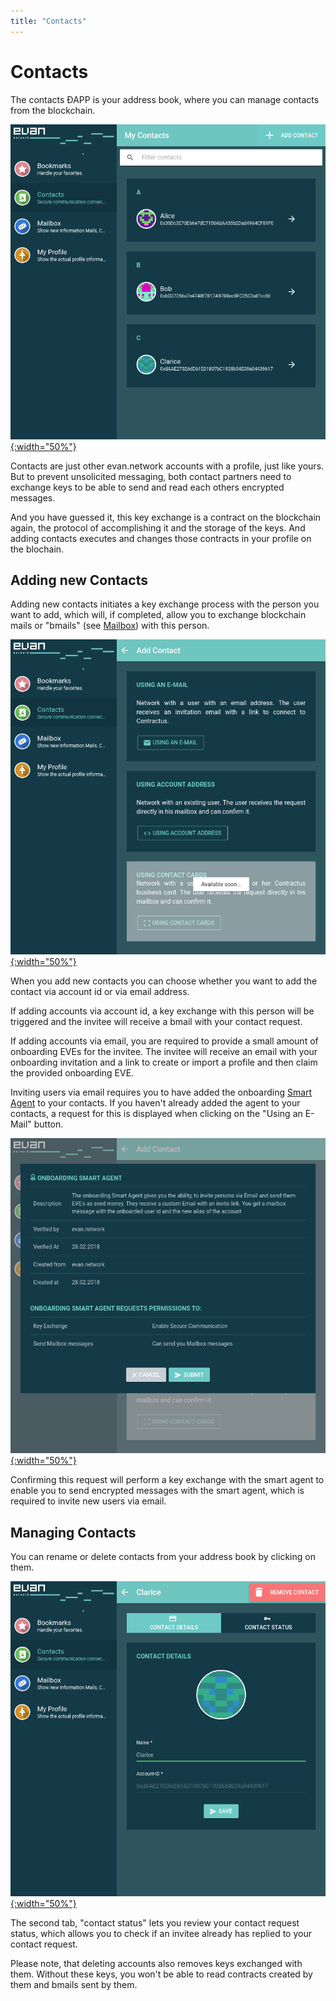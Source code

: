 ```yaml
---
title: "Contacts"
---
```

# Contacts
The contacts ÐAPP is your address book, where you can manage contacts from the blockchain.

[![contacts overview](/public/tutorial/contacts_overview.png){:width="50%"}](/public/tutorial/contacts_overview.png)

Contacts are just other evan.network accounts with a profile, just like yours. But to prevent unsolicited messaging, both contact partners need to exchange keys to be able to send and read each others encrypted messages.

And you have guessed it, this key exchange is a contract on the blockchain again, the protocol of accomplishing it and the storage of the keys. And adding contacts executes and changes those contracts in your profile on the blochain.


## Adding new Contacts
Adding new contacts initiates a key exchange process with the person you want to add, which will, if completed, allow you to exchange blockchain mails or "bmails" (see [Mailbox](/tutorial/mailbox)) with this person.

[![contact add type select](/public/tutorial/contacts_add_type_select.png){:width="50%"}](/public/tutorial/contacts_add_type_select.png)

When you add new contacts you can choose whether you want to add the contact via account id or via email address.

If adding accounts via account id, a key exchange with this person will be triggered and the invitee will receive a bmail with your contact request.

If adding accounts via email, you are required to provide a small amount of onboarding EVEs for the invitee. The invitee will receive an email with your onboarding invitation and a link to create or import a profile and then claim the provided onboarding EVE.

Inviting users via email requires you to have added the onboarding [Smart Agent](/dev/smart-agents) to your contacts. If you haven't already added the agent to your contacts, a request for this is displayed when clicking on the "Using an E-Mail" button.

[![add smart agent to contacts](/public/tutorial/contacts_add_smart_agent.png){:width="50%"}](/public/tutorial/contacts_add_smart_agent.png)

Confirming this request will perform a key exchange with the smart agent to enable you to send encrypted messages with the smart agent, which is required to invite new users via email.


## Managing Contacts
You can rename or delete contacts from your address book by clicking on them.

[![contact details](/public/tutorial/contacts_detail.png){:width="50%"}](/public/tutorial/contacts_detail.png)

The second tab, "contact status" lets you review your contact request status, which allows you to check if an invitee already has replied to your contact request.

Please note, that deleting accounts also removes keys exchanged with them. Without these keys, you won't be able to read contracts created by them and bmails sent by them.
